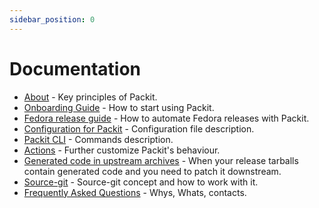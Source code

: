```yaml
---
sidebar_position: 0
---
```


# Documentation

* [About](docs/about) - Key principles of Packit.
* [Onboarding Guide](docs/guide) - How to start using Packit.
* [Fedora release guide](docs/fedora-releases-guide) - How to automate Fedora releases with Packit.
* [Configuration for Packit](docs/configuration) - Configuration file description.
* [Packit CLI](docs/cli) - Commands description.
* [Actions](docs/configuration/actions) - Further customize Packit's behaviour.
* [Generated code in upstream archives](docs/archive-not-matching-git) - When your release tarballs contain generated code and you need to patch it downstream.
* [Source-git](/source-git) - Source-git concept and how to work with it.
* [Frequently Asked Questions](docs/faq) - Whys, Whats, contacts.